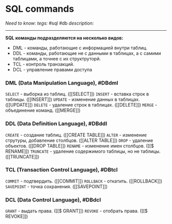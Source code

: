 # SQL commands
*Need to know:*
*tegs:* #sql #db 
*description:*

---
**SQL команды подразделяются на несколько видов:**
-  DML - команды, работающие с информацией внутри таблиц.
- DDL - команды, работающие не с данными в таблицах, а с самими таблицами, а точнее с их структруторй.
- TCL - контроль транзакций.
- DCL - управление правами доступа 


### DML (Data Manipulation Language), #DBdml
`SELECT` - выборка из таблиц. ([[SELECT]])
`INSERT` - вставка строк в таблицы. ([[INSERT]])
`UPDATE` - изменение данных в таблицах. ([[UPDATE]])
`DELETE` - удаление строк в таблицах. ([[DELETE]])
`MERGE` - объединение команд. ([[MERGE]])

### DDL (Data Definition Language), #DBddl
`CREATE` - создание таблиц. ([[CREATE TABLE]])
`ALTER` - изменение струтуры, добавление столбцов. ([[ALTER TABLE]])
`DROP` - удаление объектов. ([[DROP TABLE]])
`RENAME` - изменение имен столбцов. ([[$ RENAME]])
`TRUNCATE` - удаление содержимого таблицы, но не таблицы. ([[TRUNCATE]])

### TCL (Transaction Control Language), #DBtcl
`COMMIT` - подтвердить. ([[COMMIT]])
`ROLLBACK` - откатить. ([[ROLLBACK]])
`SAVEPOINT` - точка сохранения. ([[SAVEPOINT]])

### DCL (Data Control Language), #DBdcl
`GRANT` - выдать права. ([[$ GRANT]])
`REVOKE` - отобрать права. ([[$ REVOKE]])



